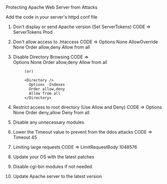 Protecting Apache Web Server from Attacks

Add the code in your server's httpd.conf file

1. Don't display or send Apache version (Set ServerTokens)
    CODE => ServerTokens Prod

2. Don't allow access to .htaccess
    CODE => 
            <Directory />
              Options None
              AllowOverride None
              Order allow,deny
              Allow from all
            </Directory>

3. Disable Directory Browsing
  CODE =>  
            <Directory />
              Options None
              Order allow,deny
              Allow from all
            </Directory>
            
            (or)
            
            <Directory />
              Options -Indexes
              Order allow,deny
              Allow from all
            </Directory>

4. Restrict access to root directory (Use Allow and Deny)
  CODE => 
          <Directory />
            Options None
            Order deny,allow
            Deny from all
          </Directory>

5. Disable any unnecessary modules

6. Lower the Timeout value to prevent from the ddos attacks
  CODE => 
    Timeout 45

7. Limiting large requests
  CODE => LimitRequestBody 1048576

8. Update your OS with the latest patches

9. Disable cgi-bin modules if not needed

10. Update Apache server to the latest version

